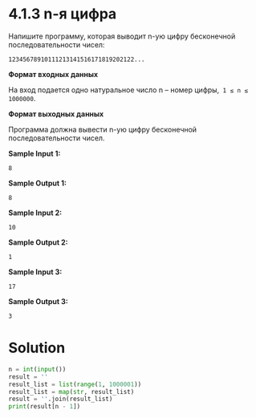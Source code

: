 # 4.1.3 n-я цифра

Напишите программу, которая выводит n-ую цифру бесконечной последовательности чисел:

`12345678910111213141516171819202122...`

**Формат входных данных**

На вход подается одно натуральное число n – номер цифры,` 1 ≤ n ≤ 1000000`.

**Формат выходных данных**

Программа должна вывести n-ую цифру бесконечной последовательности чисел.

**Sample Input 1:**

```
8
```

**Sample Output 1:**

```
8
```

**Sample Input 2:**

```
10
```

**Sample Output 2:**

```
1
```

**Sample Input 3:**

```
17
```

**Sample Output 3:**

```
3
```

# Solution

```python
n = int(input())
result = ''
result_list = list(range(1, 1000001))
result_list = map(str, result_list)
result = ''.join(result_list)
print(result[n - 1])
```
